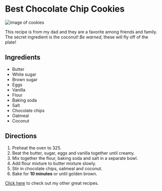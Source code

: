 # Best Chocolate Chip Cookies

![image of cookies](https://static01.nyt.com/images/2022/02/12/dining/JT-Chocolate-Chip-Cookies/JT-Chocolate-Chip-Cookies-articleLarge.jpg)

This recipe is from my dad and they are a favorite among friends and family. The secret ingredient is the coconut! _Be warned_, these will fly off of the plate!

## Ingredients

- Butter
- White sugar
- Brown sugar
- Eggs
- Vanilla
- Flour
- Baking soda
- Salt
- Chocolate chips
- Oatmeal
- Coconut

## Directions

1. Preheat the oven to 325.
2. Beat the butter, sugar, eggs and vanilla together until creamy.
3. Mix together the flour, baking soda and salt in a separate bowl.
4. Add flour mixture to butter mixture slowly.
5. Stir in chocolate chips, oatmeal and coconut.
6. Bake for **10 minutes** or until golden brown.

[Click here](http://allrecipes.com/) to check out my other great recipes.
